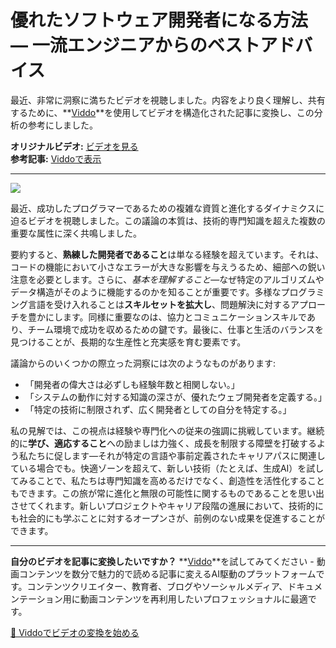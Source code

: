 # 優れたソフトウェア開発者になる方法 — 一流エンジニアからのベストアドバイス

最近、非常に洞察に満ちたビデオを視聴しました。内容をより良く理解し、共有するために、**[Viddo](https://viddo.pro/)**を使用してビデオを構造化された記事に変換し、この分析の参考にしました。

**オリジナルビデオ:** [ビデオを見る](https://www.youtube.com/watch?v=suATPK45sjk)  
**参考記事:** [Viddoで表示](https://viddo.pro/zh/video-result/5e13f14e-8bc1-4131-81f1-2a5c9b9957cc)

---

![](https://www.youtube.com/embed/suATPK45sjk)

最近、成功したプログラマーであるための複雑な資質と進化するダイナミクスに迫るビデオを視聴しました。この議論の本質は、技術的専門知識を超えた複数の重要な属性に深く共鳴しました。

要約すると、**熟練した開発者であること**は単なる経験を超えています。それは、コードの機能において小さなエラーが大きな影響を与えうるため、細部への鋭い注意を必要とします。さらに、*基本を理解すること*—なぜ特定のアルゴリズムやデータ構造がそのように機能するのかを知ることが重要です。多様なプログラミング言語を受け入れることは**スキルセットを拡大し**、問題解決に対するアプローチを豊かにします。同様に重要なのは、協力とコミュニケーションスキルであり、チーム環境で成功を収めるための鍵です。最後に、仕事と生活のバランスを見つけることが、長期的な生産性と充実感を育む要素です。

議論からのいくつかの際立った洞察には次のようなものがあります:
- 「開発者の偉大さは必ずしも経験年数と相関しない。」
- 「システムの動作に対する知識の深さが、優れたウェブ開発者を定義する。」
- 「特定の技術に制限されず、広く開発者としての自分を特定する。」

私の見解では、この視点は経験や専門化への従来の強調に挑戦しています。継続的に**学び、適応すること**への励ましは力強く、成長を制限する障壁を打破するよう私たちに促します—それが特定の言語や事前定義されたキャリアパスに関連している場合でも。快適ゾーンを超えて、新しい技術（たとえば、生成AI）を試してみることで、私たちは専門知識を高めるだけでなく、創造性を活性化することもできます。この旅が常に進化と無限の可能性に関するものであることを思い出させてくれます。新しいプロジェクトやキャリア段階の進展において、技術的にも社会的にも学ぶことに対するオープンさが、前例のない成果を促進することができます。

---

**自分のビデオを記事に変換したいですか？** **[Viddo](https://viddo.pro/)**を試してみてください - 動画コンテンツを数分で魅力的で読める記事に変えるAI駆動のプラットフォームです。コンテンツクリエイター、教育者、ブログやソーシャルメディア、ドキュメンテーション用に動画コンテンツを再利用したいプロフェッショナルに最適です。

[🚀 Viddoでビデオの変換を始める](https://viddo.pro/)